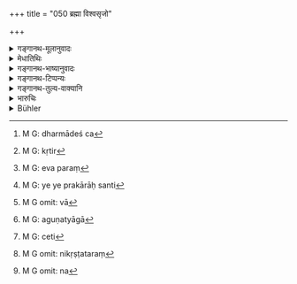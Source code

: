 +++
title = "050 ब्रह्मा विश्वसृजो"

+++

<details><summary>गङ्गानथ-मूलानुवादः</summary>

Brahmā, creators of the universe, Dharma, the Great One, Unmanifest,—these the wise ones describe as representing the best state partaking of ‘Sattva.’—(50)
</details>

<details><summary>मेधातिथिः</summary>

**विश्वसृजो** मरीच्यादयः प्रजापतयः । **धर्मो** वेदार्थः । पूर्वं वेदस्वरूपम् उक्तम्, इदानीं तदर्थः । स्वरूपार्थः प्रधानतर इत्य् उक्तं भवति । अथ वा धर्माः सत्यादयश् च[^९२] । विग्रहवत्त्वं पूर्ववद् द्रष्टव्यम् । **महान्** इति संज्ञान्तरम् । **अव्यक्तं** प्रधानं प्रकृतिर्[^९३] इत्य् एको ऽर्थः । 


[^९३]:
     M G: kṛtir


[^९२]:
     M G: dharmādeś ca

- <u>ननु</u> च सत्त्वाधिक्ये प्रधानस्य तद्विकारत्वाज् जगतः सर्वेषां विकाराणां सत्त्वाधिक्यं प्राप्तम् । ततश् च रजस्तमसो कुतो ऽतिरेकः । अतो यद् उक्तम् "यो यद् एषां गुणो देहे साकल्येनातिरिच्यते" (म्ध् १२.२५) इति, तद् अनुपपन्नम् । 

- <u>उच्यते</u> । नैतद् एवंपरं[^९४] प्रधानरूपता प्राप्या । किं तर्हि, त्रयः प्रकाराः संभवन्ति[^९५] । यदि वा[^९६] प्राप्यो ऽव्यक्तिभावः, यदि वादृष्टविधिः, यदि वा नैवायं संख्ये यः प्रधाने ऽव्यक्तशब्दो वर्तते । क्रियानिमित्तो ह्य् अयम् । नास्य व्यक्तिर् विद्यत इति अस्फुटप्रकाशत्वाद् अव्यक्तम् । तथा च परमात्मनि वृत्तिर् भवति । महत्त्वं च तस्य विभुत्वाद् उपपद्यत एव । 


[^९६]:
     M G omit: vā


[^९५]:
     M G: ye ye prakārāḥ santi


[^९४]:
     M G: eva paraṃ

- <u>ननु</u> च नैवास्य सात्त्विकी गतिः । 

- <u>अगुणत्यागाच्</u>[^९७] चाप्य् एवम् । यदा हि "नाहं न मम किंचित्" इति मुक्ताहंकारममकारो भवति तदा ब्रह्मता भवतीति विज्ञायते । निदिध्यासनयैव ब्रह्मप्राप्तिः । किं तु सत्त्वप्रधाना एव ज्ञानादितत्परा भवन्ति । न तामसी राजसी वेति[^९८] । एवं कृत्वोच्यते **उत्तमा सत्त्विकी गतिः** । 


[^९८]:
     M G: ceti


[^९७]:
     M G: aguṇatyāgā

- अन्यौ पक्षाव् अनुपपन्नौ । न हि प्रधानभावं प्राप्य काचित् पुरुषार्थसिद्धिः । अचेतनं हि तद् व्यपदिशन्ति । अचैतन्यं स्थावरेभ्यो ऽपि निकृष्टतरं[^९९] यदधीना हि मदमूर्च्छावस्थाः केचिद् अर्थयन्ते । दृष्टविधिस् तु नैव संभवत्य् अश्रुतत्वात् "आत्मा वारे द्रष्टव्यः" (बाउ २.४.५) इति श्रुतितः न[^१००] प्रधानं द्रष्टव्यम् इति । तस्मात् परमात्मविषयाव् एव महान् अव्यक्त इत्य् एतौ शब्दौ ॥ १२.५० ॥


[^१००]:
     M G omit: na


[^९९]:
     M G omit: nikṛṣṭataraṃ
</details>

<details><summary>गङ्गानथ-भाष्यानुवादः</summary>

‘*Creators of the universe*’—Marīci and others, known as ‘Prajāpatis.’

‘*Dharma*’—What is expounded in the Veda; the former verse had spoken of the Veda itself, and the present one speaks of what is contained in the Veda; this shows that the *meaning* is more important than *the form* of the word. Or ‘Dharma’ may stand for *Truth* and other such things.

The corporeality of ‘Dharma’ is to be explained as before (in the case of the Veda).

‘*The Great One*’ is another name for the ‘*Unmanifest*,’ which is synonymous with ‘*Prakṛti*,’ ‘*Pradhāna*,’ ‘the Root-Evolvent.’

“The entire world being an emanation from the Root-Evolvent, when there happens to be an excess in it of the quality of *Sattva*, all such emanations should partake of that quality. How then can there be any excess of *Rajas* and *Tamas* in anything? So that what has been said under Verse 25 above, to the effect that—‘the body in which one of these preponderates,’ etc.—cannot be right”

The answer to this is as follows:—It does not mean that ‘the emanations partake of the nature of the Root-Evolvent’; what is meant is that there are three ways of explaining the term ‘*avyakta*,’ ‘unmanifest’:—(1) It may mean that the Root-Evolvent is something *unattainable*, or (2) that it is *invisible*; or (3) that the term may not stand for that Root-Evolvent which is a principle postulated by the *Sāṅkhyas*; the term ‘unmanifest’ connoting a certain *act*,—viz., that ‘there is no manifestation’ of the entity concerned, ‘its appearance is indistinct,’ and hence it is ‘*unmanifest*’; and in this sense the name becomes applicable to the Supreme Self, and the epithet ‘*great*’ is applicable to It on the ground of its immanence.

“But the state of the Supreme Self cannot partake of the quality of
*Sattva*.”

As a matter of fact, even without entirely renouncing the ‘qualities’ one can be regarded as ‘Supreme Self’; for it is understood that when the man has the feeling ‘I am not,’ ‘there is nothing that is *mine*,’ and becomes free from the notion of ‘I,’ he attains the position of ‘Brahman’ (the Supreme Self). In fact, it is by meditation that the position of ‘Brahman’ is attained. But only those persons have recourse to meditation and such practices in whom the preponderating quality is
*Sattva*, not *Rajas* or *Tamas*.

It is in this sense that this is described as “*the best state partaking of* ‘*Sattva*.’”

The other two explanations (of the term ‘unmanifest’) are not right. As regards (a), no human end is served by *attaining* the position of the Root-Evolvent; because this has been described as ‘insentient,’ and what is ‘insentient’ is inferior to even *immovable beings*; it is for this reason that people never seek for such condition as that during intoxication or swoon. As regards the *seeing* of the Root-Evolvent, this cannot be possible, as no such *seeing* has been anywhere mentioned; as what is prescribed is that ‘the Self should be seen,’—*not* the Root-Evolvent.

From all this it is clear that the terms ‘*the Great One*’ and ‘*Unmanifest*’ stand, for the *Supreme Self*.—(50)
</details>

<details><summary>गङ्गानथ-टिप्पन्यः</summary>

‘*Mahān*’.—‘Supreme soul’ (Medhātithi);—‘the deity presiding over the
*Mohat-tattva* of the Sāṅkhyas’ (Govindarāja and Kullūka).

This verse is quoted in *Aparārka* (p. 999);—in *Madanapārijāta* (p.
694);—in *Parāśaramādhava* (Prāyaścitta, p. 489);—and in
*Nṛsiṃhaprasāda* (Prāyaścitta 41a).
</details>

<details><summary>गङ्गानथ-तुल्य-वाक्यानि</summary>

**(verses 12.32-51)  
**

See Comparative notes for [Verse
12.32].
</details>

<details><summary>भारुचिः</summary>

एकैकस्य गुणस्य त्रिविधा गतिर् नवभिः श्लोकैः कीर्तितः ॥ १२.४२–५० ॥
</details>

<details><summary>Bühler</summary>

050	The sages declare Brahma, the creators of the universe, the law, the Great One, and the Undiscernible One (to constitute) the highest order of beings produced by Goodness.
</details>
